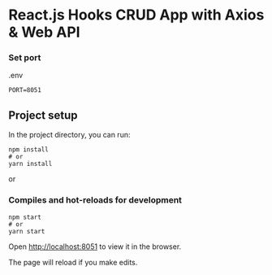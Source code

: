 # React.js Hooks CRUD App with Axios & Web API

### Set port
.env
```
PORT=8051
```

## Project setup

In the project directory, you can run:

```
npm install
# or
yarn install
```

or

### Compiles and hot-reloads for development

```
npm start
# or
yarn start
```

Open [http://localhost:8051](http://localhost:8051) to view it in the browser.

The page will reload if you make edits.
